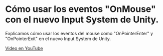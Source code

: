 # Cómo usar los eventos "OnMouse" con el nuevo Input System de Unity.

Explicamos cómo usar los eventos del mouse como "OnPointerEnter" y "OnPointerExit" en el nuevo Input System de Unity.

<a href="https://www.youtube.com/watch?v=">Video en YouTube</a>
